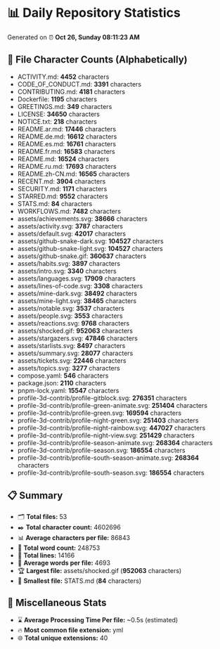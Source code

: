 # 📊 Daily Repository Statistics
Generated on ⏰ **Oct 26, Sunday 08:11:23 AM**

## 📂 File Character Counts (Alphabetically)
- ACTIVITY.md: **4452** characters
- CODE_OF_CONDUCT.md: **3391** characters
- CONTRIBUTING.md: **4181** characters
- Dockerfile: **1195** characters
- GREETINGS.md: **349** characters
- LICENSE: **34650** characters
- NOTICE.txt: **218** characters
- README.ar.md: **17446** characters
- README.de.md: **16612** characters
- README.es.md: **16761** characters
- README.fr.md: **16583** characters
- README.md: **16524** characters
- README.ru.md: **17693** characters
- README.zh-CN.md: **16565** characters
- RECENT.md: **3904** characters
- SECURITY.md: **1171** characters
- STARRED.md: **9552** characters
- STATS.md: **84** characters
- WORKFLOWS.md: **7482** characters
- assets/achievements.svg: **38666** characters
- assets/activity.svg: **3787** characters
- assets/default.svg: **42017** characters
- assets/github-snake-dark.svg: **104527** characters
- assets/github-snake-light.svg: **104527** characters
- assets/github-snake.gif: **360637** characters
- assets/habits.svg: **3897** characters
- assets/intro.svg: **3340** characters
- assets/languages.svg: **17909** characters
- assets/lines-of-code.svg: **3308** characters
- assets/mine-dark.svg: **38492** characters
- assets/mine-light.svg: **38465** characters
- assets/notable.svg: **3537** characters
- assets/people.svg: **3553** characters
- assets/reactions.svg: **9768** characters
- assets/shocked.gif: **952063** characters
- assets/stargazers.svg: **47846** characters
- assets/starlists.svg: **8497** characters
- assets/summary.svg: **28077** characters
- assets/tickets.svg: **22446** characters
- assets/topics.svg: **3277** characters
- compose.yaml: **546** characters
- package.json: **2110** characters
- pnpm-lock.yaml: **15547** characters
- profile-3d-contrib/profile-gitblock.svg: **276351** characters
- profile-3d-contrib/profile-green-animate.svg: **251404** characters
- profile-3d-contrib/profile-green.svg: **169594** characters
- profile-3d-contrib/profile-night-green.svg: **251403** characters
- profile-3d-contrib/profile-night-rainbow.svg: **447027** characters
- profile-3d-contrib/profile-night-view.svg: **251429** characters
- profile-3d-contrib/profile-season-animate.svg: **268364** characters
- profile-3d-contrib/profile-season.svg: **186554** characters
- profile-3d-contrib/profile-south-season-animate.svg: **268364** characters
- profile-3d-contrib/profile-south-season.svg: **186554** characters

## 📋 Summary
- 🗂️ **Total files:** 53
- ✒️ **Total character count:** 4602696
- 📊 **Average characters per file:** 86843
- 📝 **Total word count:** 248753
- 🧾 **Total lines:** 14166
- 📐 **Average words per file:** 4693
- 🏆 **Largest file:** assets/shocked.gif (**952063** characters)
- 🥉 **Smallest file:** STATS.md (**84** characters)

## 🌟 Miscellaneous Stats
- ⌛ **Average Processing Time Per file:** ~0.5s (estimated)
- 🔥 **Most common file extension:** yml
- 🌐 **Total unique extensions:** 40
